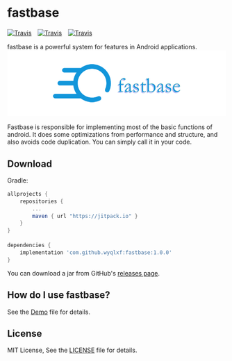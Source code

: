 # fastbase

[![Travis](https://img.shields.io/badge/miniSdk-14%2B-blue.svg)]()　[![Travis](https://img.shields.io/badge/author-wangyongqi-orange.svg)]()　[![Travis](https://img.shields.io/github/license/wyqlxf/fastbase.svg)](https://github.com/wyqlxf/fastbase/blob/master/LICENSE)

fastbase is a powerful system for features in Android applications.<br>
![image](https://github.com/wyqlxf/fastbase/blob/master/blob/master/image/fastbase_logo.png)
<br>

Fastbase is responsible for implementing most of the basic functions of android. It does some optimizations from performance and structure, and also avoids code duplication. You can simply call it in your code.<br>


## Download
Gradle:

```groovy
allprojects {
    repositories {
        ...
        maven { url "https://jitpack.io" }
    }
}

dependencies {
    implementation 'com.github.wyqlxf:fastbase:1.0.0'
}
```

You can download a jar from GitHub's [releases page](https://github.com/wyqlxf/fastbase/releases).<br>

## How do I use fastbase?
See the [Demo](https://github.com/wyqlxf/fastbase/blob/master/app/src/main/java/com/wyq/fast/demo/MainActivity.java) file for details.<br>

## License
MIT License, See the [LICENSE](https://github.com/wyqlxf/fastbase/blob/master/LICENSE) file for details.<br>
